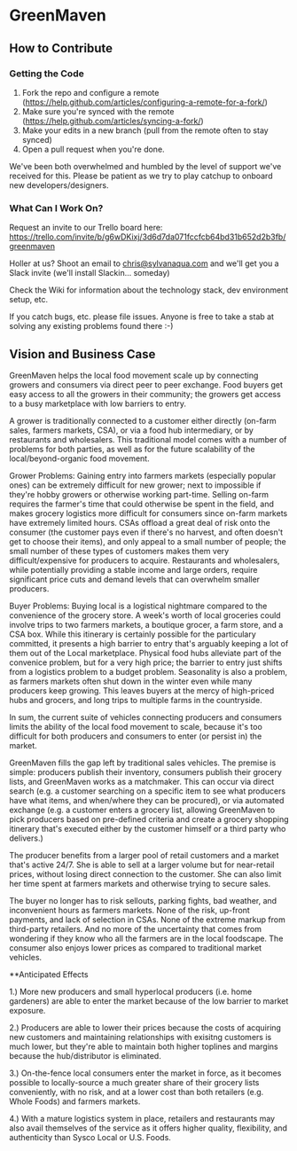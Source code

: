 # GreenMaven

## How to Contribute

### Getting the Code
1. Fork the repo and configure a remote (https://help.github.com/articles/configuring-a-remote-for-a-fork/)
2. Make sure you're synced with the remote (https://help.github.com/articles/syncing-a-fork/)
3. Make your edits in a new branch (pull from the remote often to stay synced) 
5. Open a pull request when you're done.

We've been both overwhelmed and humbled by the level of support we've received for this. Please be patient
as we try to play catchup to onboard new developers/designers.

### What Can I Work On?

Request an invite to our Trello board here: https://trello.com/invite/b/g6wDKixj/3d6d7da071fccfcb64bd31b652d2b3fb/greenmaven  

Holler at us? Shoot an email to chris@sylvanaqua.com and we'll get you a Slack invite (we'll install Slackin... someday)  

Check the Wiki for information about the technology stack, dev environment setup, etc.

If you catch bugs, etc. please file issues. Anyone is free to take a stab at solving any existing problems found there :-)

## Vision and Business Case

GreenMaven helps the local food movement scale up by connecting growers and consumers via direct peer to peer exchange. Food buyers get easy access to all the growers in their community; the growers get access to a busy marketplace with low barriers to entry.

A grower is traditionally connected to a customer either directly (on-farm sales, farmers markets, CSA), or via a food hub intermediary, or by restaurants and wholesalers. This traditional model comes with a number of problems for both parties, as well as for the future scalability of the local/beyond-organic food movement.

Grower Problems: Gaining entry into farmers markets (especially popular ones) can be extremely difficult for new grower; next to impossible if they're hobby growers or otherwise working part-time. Selling on-farm requires the farmer's time that could otherwise be spent in the field, and makes grocery logistics more difficult for consumers since on-farm markets have extremely limited hours. CSAs offload a great deal of risk onto the consumer (the customer pays even if there's no harvest, and often doesn't get to choose their items), and only appeal to a small number of people; the small number of these types of customers makes them very difficult/expensive for producers to acquire. Restaurants and wholesalers, while potentially providing a stable income and large orders, require significant price cuts and demand levels that can overwhelm smaller producers.

Buyer Problems: Buying local is a logistical nightmare compared to the convenience of the grocery store. A week's worth of local groceries could involve trips to two farmers markets, a boutique grocer, a farm store, and a CSA box. While this itinerary is certainly possible for the particulary committed, it presents a high barrier to entry that's arguably keeping a lot of them out of the Local marketplace. Physical food hubs alleviate part of the convenice problem, but for a very high price; the barrier to entry just shifts from a logistics problem to a budget problem. Seasonality is also a problem, as farmers markets often shut down in the winter even while many producers keep growing. This leaves buyers at the mercy of high-priced hubs and grocers, and long trips to multiple farms in the countryside.

In sum, the current suite of vehicles connecting producers and consumers limits the ability of the local food movement to scale, because it's too difficult for both producers and consumers to enter (or persist in) the market.

GreenMaven fills the gap left by traditional sales vehicles. The premise is simple: producers publish their inventory, consumers publish their grocery lists, and GreenMaven works as a matchmaker. This can occur via direct search (e.g. a customer searching on a specific item to see what producers have what items, and when/where they can be procured), or via automated exchange (e.g. a customer enters a grocery list, allowing GreenMaven to pick producers based on pre-defined criteria and create a grocery shopping itinerary that's executed either by the customer himself or a third party who delivers.)

The producer benefits from a larger pool of retail customers and a market that's active 24/7. She is able to sell at a larger volume but for near-retail prices, without losing direct connection to the customer. She can also limit her time spent at farmers markets and otherwise trying to secure sales.

The buyer no longer has to risk sellouts, parking fights, bad weather, and inconvenient hours as farmers markets. None of the risk, up-front payments, and lack of selection in CSAs. None of the extreme markup from third-party retailers. And no more of the uncertainty that comes from wondering if they know who all the farmers are in the local foodscape. The consumer also enjoys lower prices as compared to traditional market vehicles.

**Anticipated Effects

1.) More new producers and small hyperlocal producers (i.e. home gardeners) are able to enter the market because of the low barrier to market exposure.

2.) Producers are able to lower their prices because the costs of acquiring new customers and maintaining relationships with exisitng customers is much lower, but they're able to maintain both higher toplines and margins because the hub/distributor is eliminated.

3.) On-the-fence local consumers enter the market in force, as it becomes possible to locally-source a much greater share of their grocery lists conveniently, with no risk, and at a lower cost than both retailers (e.g. Whole Foods) and farmers markets.

4.) With a mature logistics system in place, retailers and restaurants may also avail themselves of the service as it offers higher quality, flexibility, and authenticity than Sysco Local or U.S. Foods.


